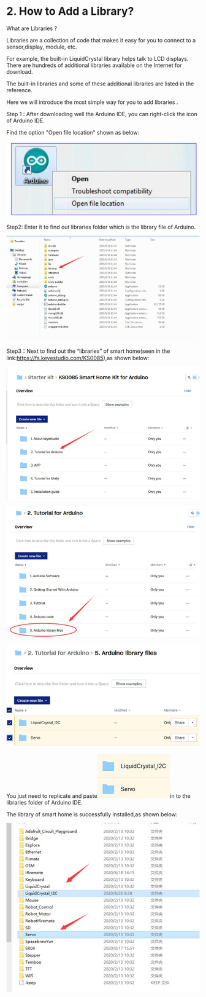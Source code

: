 # **2. How to Add a Library?**

What are Libraries ?

Libraries are a collection of code that makes it easy for you to connect to a sensor,display, module, etc. 

For example, the built-in LiquidCrystal library helps talk to LCD displays. There are hundreds of additional libraries available on the Internet for download. 

The built-in libraries and some of these additional libraries are listed in the reference.

Here we will introduce the most simple way for you to add libraries . 

Step 1 : After downloading well the Arduino IDE, you can right-click the icon of Arduino IDE. 

Find the option "Open file location" shown as below:

![image-20250416135402662](media/image-20250416135402662.png)

Step2: Enter it to find out libraries folder which is the library file of Arduino.

![image-20250416135514536](media/image-20250416135514536.png)

Step3：Next to find out the “libraries” of smart home(seen in the link:<https://fs.keyestudio.com/KS0085>),as shown below:

![image-20250416135707560](media/image-20250416135707560.png)

![image-20250416135728074](media/image-20250416135728074.png)

![image-20250416135741407](media/image-20250416135741407.png)





You just need to replicate and paste![image-20250416135911854](media/image-20250416135911854.png)in to the libraries folder of Arduino IDE.

The library of smart home is successfully installed,as shown below:

![image-20250416140059823](media/image-20250416140059823.png)

